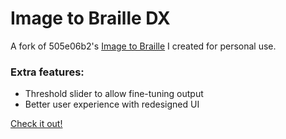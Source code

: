 # Image to Braille DX

A fork of 505e06b2's [Image to Braille](https://github.com/505e06b2/Image-to-Braille) I created for personal use.

### Extra features:
<ul>
  <li>Threshold slider to allow fine-tuning output</li>
  <li>Better user experience with redesigned UI</li>
</ul>

[Check it out!](https://voxelbugged.github.io/Image-to-Braille-DX/)
